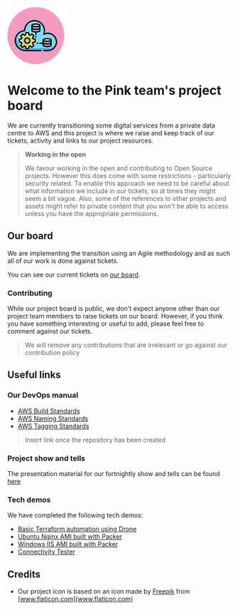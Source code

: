 ![Logo of the project](./documents/images/multimedia-pink-sm.png)

# Welcome to the Pink team's project board

We are currently transitioning some digital services from a private data centre to AWS and this project is where we raise and keep track of our tickets, activity and links to our project resources.

> **Working in the open**
> 
> We favour working in the open and contributing to Open Source projects. However this does come with some restrictions - particularly security related. To enable this approach we need to be careful about what information we include in our tickets, so at times they might seem a bit vague. Also, some of the references to other projects and assets might refer to private content that you won't be able to access unless you have the appropriate permissions.

## Our board

We are implementing the transition using an Agile methodology and as such all of our work is done against tickets.

You can see our current tickets on [our board](https://github.com/UKHomeOffice/dq-aws-migration/projects/1).

### Contributing

While our project board is public, we don't expect anyone other than our project team members to raise tickets on our board. However, if you think you have something interesting or useful to add, please feel free to comment against our tickets.

> We will remove any contributions that are irrelevant or go against our contribution policy

## Useful links


### Our DevOps manual
 - [AWS Build Standards](AWSBuildStandards.md)
 - [AWS Naming Standards](AWSNamingStandards.md)
 - [AWS Tagging Standards](AWSTaggingStandards.md)
> Insert link once the repository has been created

### Project show and tells

The presentation material for our fortnightly show and tells can be found [here](https://github.com/UKHomeOffice/dq-aws-migration-show-and-tells)

### Tech demos

We have completed the following tech demos:

* [Basic Terraform automation using Drone](https://github.com/UKHomeOffice/dq-terraform-demo)
* [Ubuntu Nginx AMI built with Packer](https://github.com/UKHomeOffice/dq-packer-demo)
* [Windows IIS AMI built with Packer](https://github.com/UKHomeOffice/dq-packer-win-demo)
* [Connectivity Tester](https://github.com/UKHomeOffice/connectivity-tester)

## Credits

* Our project icon is based on an icon made by [Freepik](http://www.freepik.com/) from [www.flaticon.com](www.flaticon.com)